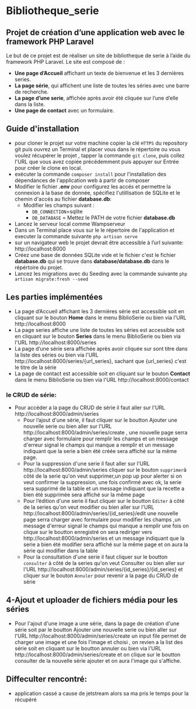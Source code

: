 # Bibliotheque_serie
## Projet de création d’une application web avec le framework PHP Laravel

Le but de ce projet est de réaliser un site de bibliotheque de serie à l’aide du framework PHP Laravel.
Le site est composé de :
- **Une page d’Accueil** affichant un texte de bienvenue et les 3 dernières series.
- **La page série**, qui affichent une liste de toutes les séries avec une barre de recherche.
- **La page d’une serie**, affichée après avoir été cliquée sur l’une d’elle dans la liste.
- **Une page de contact** avec un formulaire.

## Guide d'installation
- pour cloner le projet sur votre machine copier la clé `HTTPS` du repository git puis ouvrez un Terminal et placer vous dans le répertoire ou vous voulez récupérer le projet , tapper la commande `git clone`, puis collez l'URL que vous avez copiée précédemment puis appuyer sur Entrée pour créer le clone en local.
- exécuter la commande `composer install` pour l'installation des dépendances de l'application web à partir de composer 
- Modifier le fichier **.env** pour configurez les accés et permettre la connexion à la base de donnée, spécifiez l'utillisation de SQLite et le chemin d'accés au fichier **database.db**:
    - Modifier les champs suivant :
        - `DB_CONNECTION`=sqlite
        - `DB_DATABASE` = Mettez le PATH de votre fichier **database.db** 
- Lancez le serveur local comme Wampserveur 
- Dans un Terminal place vous sur le le répertoire de l'application et executer la commande suivante `php artisan serve`
- sur un navigateur web le projet devrait être accessible à l’url suivante:
  http://localhost:8000
- Créez une base de données SQLite vide et le fichier c'est le fichier **database.db** qui se trouve dans **database/database.db** dans le répértoire du projet.   
- Lancez les migrations avec du Seeding avec la commande suivante `php artisan migrate:fresh --seed`

## Les parties implémentées
- La page d’Accueil affichant les 3 dernières série est accessible soit en cliquant sur le bouton **Home** dans le menu BiblioSerie ou bien via l'URL http://localhost:8000  
- La page series affiche une liste de toutes les séries est accessible soit en cliquant sur le bouton **Series** dans le menu BiblioSerie ou bien via l'URL http://localhost:8000/series  
- La page d’une série sera affichée après avoir cliquée sur sont titre dans la liste des séries ou bien via l'URL http://localhost:8000/series/{url_series}, sachant que {url_series} c'est le titre de la série
- La page de contact est accessible soit en cliquant sur le bouton **Contact** dans le menu BiblioSerie ou bien via l'URL  http://localhost:8000/contact 

### le CRUD de série:
- Pour accéder a la page du CRUD de série il faut aller sur l'URL http://localhost:8000/admin/series 
    - Pour l’ajout d'une série, il faut cliquer sur le boutton Ajouter une nouvelle serie ou bien aller sur l'URL http://localhost:8000/admin/series/create , une nouvelle page serra charger avec formulaire pour remplir les champs et  un  message d'erreur signal le champs qui manque a remplir et un message indiquant que la serie a bien été créée sera affiché sur la même page.
    - Pour la suppression d'une serie il faut aller sur l'URL http://localhost:8000/admin/series cliquer sur le bouton `supprimer`à côté de la serie qu'on veut supprimer,un pop up pour alerter si on veut confirmer la suppression, une fois confirmé avec ok, la serie sera supprimé de la table et un message indiquant que la recette a bien été supprimée sera affiché sur la même page 
    - Pour l’édition d'une serie il faut cliquer sur le boutton `Editer` à côté de la series qu'on veut modifier ou bien aller sur l'URL http://localhost:8000/admin/series/{id_series}/edit une nouvelle page serra charger avec formulaire pour modifier les champs ,un  message d'erreur signal le champs qui manque a remplir une fois on clique sur le boutton enregistré  on sera rediriger vers http://localhost:8000/admin/series  et un message indiquant que la serie a bien été modifier sera affiché sur la même page et on aura la série qui modifier dans la table  
    - Pour la consultation d'une serie il faut cliquer sur le boutton `consulter` à côté de la series qu'on veut Consulter ou bien aller sur l'URL http://localhost:8000/admin/series/{id_series}/{id_series}   et cliquer sur le bouton `Annuler` pour revenir a la page du CRUD de série 

## 4-Ajout et uploader de fichiers média pour les séries
- Pour l'ajout d'une image a une série, dans la page de création d'une série soit par le boutton Ajouter une nouvelle serie ou bien aller sur l'URL http://localhost:8000/admin/series/create un input file permet de charger une image  et une fois l'image et choisi , on revien a la list des série soit en cliquant sur le boutton annuler ou bien via l'URL http://localhost:8000/admin/series/create et on clique sur le boutton consulter de la nouvelle série ajouter et on aura l'image qui s'affiche.
## Diffeculter rencontré:
- application cassé a cause de jetstream alors sa ma pris le temps pour la récupéré 